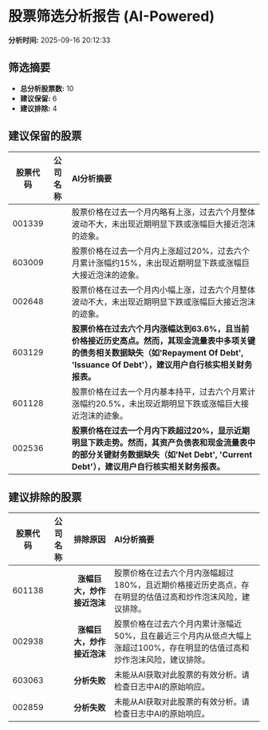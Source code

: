 # 股票筛选分析报告 (AI-Powered)

**分析时间:** 2025-09-16 20:12:33

## 筛选摘要

- **总分析股票数:** 10
- **建议保留:** 6
- **建议排除:** 4

## 建议保留的股票

| 股票代码 | 公司名称 | AI分析摘要 |
|:---:|:---:|:---|
| 001339 |  | 股票价格在过去一个月内略有上涨，过去六个月整体波动不大，未出现近期明显下跌或涨幅巨大接近泡沫的迹象。 |
| 603009 |  | 股票价格在过去一个月内上涨超过20%，过去六个月累计涨幅约15%，未出现近期明显下跌或涨幅巨大接近泡沫的迹象。 |
| 002648 |  | 股票价格在过去一个月内小幅上涨，过去六个月整体波动不大，未出现近期明显下跌或涨幅巨大接近泡沫的迹象。 |
| 603129 |  | **股票价格在过去六个月内涨幅达到63.6%，且当前价格接近历史高点。然而，其现金流量表中多项关键的债务相关数据缺失（如'Repayment Of Debt', 'Issuance Of Debt'），建议用户自行核实相关财务报表。** |
| 601128 |  | 股票价格在过去一个月内基本持平，过去六个月累计涨幅约20.5%，未出现近期明显下跌或涨幅巨大接近泡沫的迹象。 |
| 002536 |  | **股票价格在过去一个月内下跌超过20%，显示近期明显下跌走势。然而，其资产负债表和现金流量表中的部分关键财务数据缺失（如'Net Debt', 'Current Debt'），建议用户自行核实相关财务报表。** |

## 建议排除的股票

| 股票代码 | 公司名称 | 排除原因 | AI分析摘要 |
|:---:|:---:|:---:|:---|
| 601138 |  | **涨幅巨大，炒作接近泡沫** | 股票价格在过去六个月内涨幅超过180%，且近期价格接近历史高点，存在明显的估值过高和炒作泡沫风险，建议排除。 |
| 002938 |  | **涨幅巨大，炒作接近泡沫** | 股票价格在过去六个月内累计涨幅近50%，且在最近三个月内从低点大幅上涨超过100%，存在明显的估值过高和炒作泡沫风险，建议排除。 |
| 603063 |  | **分析失败** | 未能从AI获取对此股票的有效分析。请检查日志中AI的原始响应。 |
| 002859 |  | **分析失败** | 未能从AI获取对此股票的有效分析。请检查日志中AI的原始响应。 |
